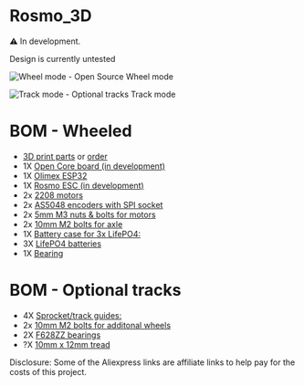 # Rosmo_3D

:warning: In development. 

Design is currently untested

![Wheel mode - Open Source](https://github.com/rosmo-robot/Rosmo_3D/blob/main/wheel_mode.png)
Wheel mode

![Track mode - Optional tracks](https://github.com/rosmo-robot/Rosmo_3D/blob/main/track_mode.png)
Track mode

# BOM - Wheeled
* [3D print parts](https://github.com/rosmo-robot/Rosmo_3D/tree/main/v1_wheeled/3D_Print) or [order](https://craftcloud3d.com/offer/fe3619b0-f710-4639-9112-3a63e40b91a9?utm_campaign=shareable_cart)
* 1X [Open Core board (in development)](https://oshwlab.com/Rosmo/m5-proto)
* 1X [Olimex ESP32](https://www.olimex.com/Products/IoT/ESP32/ESP32-DevKit-LiPo/open-source-hardware)
* 1X [Rosmo ESC (in development)](https://github.com/rosmo-robot/Rosmo_ESC)
*	2x [2208 motors](https://s.click.aliexpress.com/e/_AMbiNq)
*	2x [AS5048 encoders with SPI socket](https://s.click.aliexpress.com/e/_A1HwrQ)
*	2x [5mm M3 nuts & bolts for motors](https://www.aliexpress.com/item/32810872544.html)
*	2x [10mm M2 bolts for axle](https://www.aliexpress.com/item/32810872544.html)
*	1X [Battery case for 3x LifePO4:](https://www.aliexpress.com/item/4000980622098.html)
* 3X [LifePO4 batteries](https://s.click.aliexpress.com/e/_9fuxBI)
*	1X [Bearing](https://s.click.aliexpress.com/e/_9QiNFI
)

# BOM - Optional tracks

* 4X [Sprocket/track guides:](https://s.click.aliexpress.com/e/_AcQWlI)
*	2x [10mm M2 bolts for additonal wheels](https://www.aliexpress.com/item/1005003325451662.html)
* 2X [F628ZZ bearings](https://www.aliexpress.com/item/1171316093.html)
* ?X [10mm x 12mm tread](https://www.aliexpress.com/item/4000831116641.html)

Disclosure: Some of the Aliexpress links are affiliate links to help pay for the costs of this project.
